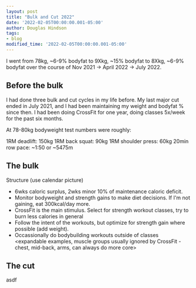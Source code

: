 ```yaml
---
layout: post
title: "Bulk and Cut 2022"
date: '2022-02-05T00:00:00.001-05:00'
author: Douglas Hindson
tags: 
- blog
modified_time: '2022-02-05T00:00:00.001-05:00'
---
```


I went from 78kg, ~6-9% bodyfat to 9Xkg, ~15% bodyfat to 8Xkg, ~6-9% bodyfat over the course of Nov 2021 -> April 2022 -> July 2022.

<pic1><pic2><pic3>

<inbody chart pic>


## Before the bulk

I had done three bulk and cut cycles in my life before. My last major cut ended in July 2021, and I had been maintaining my weight and bodyfat % since then. I had been doing CrossFit for one year, doing classes 5x/week for the past six months.

At 78-80kg bodyweight test numbers were roughly:

1RM deadlift: 150kg
1RM back squat: 90kg
1RM shoulder press: 60kg
20min row pace: ~1:50 or ~5475m

## The bulk

Structure (use calendar picture)

* 6wks caloric surplus, 2wks minor 10% of maintenance caloric deficit.
* Monitor bodyweight and strength gains to make diet decisions. If I'm not gaining, eat 300kcal/day more.
* CrossFit is the main stimulus. Select for strength workout classes, try to burn less calories in general
* Follow the intent of the workouts, but optimize for strength gain where possible (add weight). <expandable examples from notes>
* Occassionally do bodybuilding workouts outside of classes <expandable examples, muscle groups usually ignored by CrossFit - chest, mid-back, arms, can always do more core>

## The cut

asdf